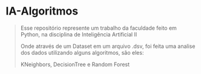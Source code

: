# IA-Algoritmos

> Esse repositório represente um trabalho da faculdade feito em Python, na disciplina de Inteligência Artificial II
> 
> Onde através de um Dataset em um arquivo .dsv, foi feita uma analise dos dados utilizando alguns algoritmos, são eles:
> 
> KNeighbors, DecisionTree e Random Forest
